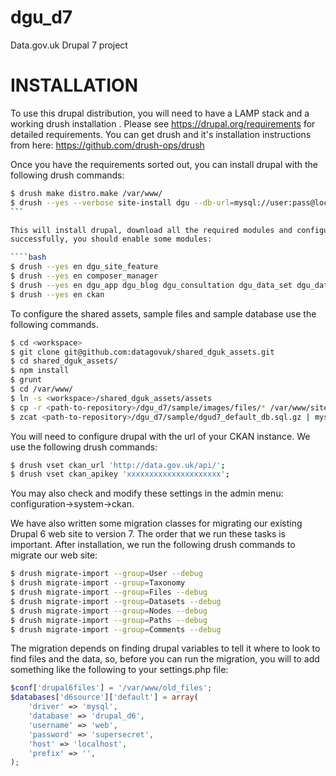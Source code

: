 dgu_d7
======

Data.gov.uk Drupal 7 project


INSTALLATION
============

To use this drupal distribution, you will need to have a LAMP stack and a working drush installation  .  Please see
https://drupal.org/requirements for detailed requirements. You can get drush and it's installation instructions from
here: https://github.com/drush-ops/drush

Once you have the requirements sorted out, you can install drupal with the following drush commands:

````bash
$ drush make distro.make /var/www/
$ drush --yes --verbose site-install dgu --db-url=mysql://user:pass@localhost/db_name --account-name=admin --account-pass=password  --site-name='something creative'
```

This will install drupal, download all the required modules and configure the system.  After this step completes
successfully, you should enable some modules:

````bash
$ drush --yes en dgu_site_feature  
$ drush --yes en composer_manager  
$ drush --yes en dgu_app dgu_blog dgu_consultation dgu_data_set dgu_data_set_request dgu_footer dgu_forum dgu_glossary dgu_idea dgu_library dgu_linked_data dgu_location dgu_organogram dgu_reply dgu_shared_fields dgu_user dgu_taxonomy ckan dgu_search dgu_services dgu_moderation dgu_flags
$ drush --yes en ckan
````

To configure the shared assets, sample files and sample database use the following commands.

````bash
$ cd <workspace>
$ git clone git@github.com:datagovuk/shared_dguk_assets.git
$ cd shared_dguk_assets/
$ npm install
$ grunt
$ cd /var/www/
$ ln -s <workspace>/shared_dguk_assets/assets
$ cp -r <path-to-repository>/dgu_d7/sample/images/files/* /var/www/sites/default/files/
$ zcat <path-to-repository>/dgu_d7/sample/dgud7_default_db.sql.gz | mysql -u root -pdev dgud7
````

You will need to configure drupal with the url of your CKAN instance.  We use the following drush commands:
````bash
$ drush vset ckan_url 'http://data.gov.uk/api/';
$ drush vset ckan_apikey 'xxxxxxxxxxxxxxxxxxxxx';
````
You may also check and modify these settings in the admin menu: configuration->system->ckan.

We have also written some migration classes for migrating our existing Drupal 6 web site to version 7.  The order
that we run these tasks is important.  After installation, we run the following drush commands to migrate our web site:

````bash
$ drush migrate-import --group=User --debug  
$ drush migrate-import --group=Taxonomy  
$ drush migrate-import --group=Files --debug  
$ drush migrate-import --group=Datasets --debug  
$ drush migrate-import --group=Nodes --debug  
$ drush migrate-import --group=Paths --debug  
$ drush migrate-import --group=Comments --debug  
````

The migration depends on finding drupal variables to tell it where to look to find files and the data,
so, before you can run the migration, you will to add something like the following to your settings.php file:

````php
$conf['drupal6files'] = '/var/www/old_files';
$databases['d6source']['default'] = array(
    'driver' => 'mysql',
    'database' => 'drupal_d6',
    'username' => 'web',
    'password' => 'supersecret',
    'host' => 'localhost',
    'prefix' => '',
);
````

